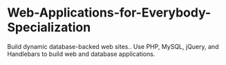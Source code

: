 # Web-Applications-for-Everybody-Specialization
Build dynamic database-backed web sites.. Use PHP, MySQL, jQuery, and Handlebars to build web and database applications.
